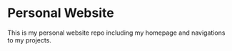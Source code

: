 # Personal Website
This is my personal website repo including my homepage and navigations to my projects.
